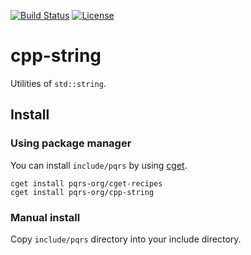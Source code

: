 [![Build Status](https://github.com/pqrs-org/cpp-string/workflows/CI/badge.svg)](https://github.com/pqrs-org/cpp-string/actions)
[![License](https://img.shields.io/badge/license-Boost%20Software%20License-blue.svg)](https://github.com/pqrs-org/cpp-string/blob/master/LICENSE.md)

# cpp-string

Utilities of `std::string`.

## Install

### Using package manager

You can install `include/pqrs` by using [cget](https://github.com/pfultz2/cget).

```shell
cget install pqrs-org/cget-recipes
cget install pqrs-org/cpp-string
```

### Manual install

Copy `include/pqrs` directory into your include directory.
